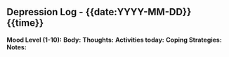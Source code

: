 ## Depression Log - {{date:YYYY-MM-DD}} {{time}}

**Mood Level (1-10):** 
**Body:** 
**Thoughts:** 
**Activities today:** 
**Coping Strategies:** 
**Notes:** 